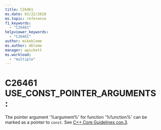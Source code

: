 ```yaml
---
title: C26461
ms.date: 03/22/2018
ms.topic: reference
f1_keywords:
  - "C26461"
helpviewer_keywords:
  - "C26461"
author: mikeblome
ms.author: mblome
manager: wpickett
ms.workload:
  - "multiple"
---
```

# C26461 USE_CONST_POINTER_ARGUMENTS:
  The pointer argument '%argument%' for function '%function%' can be marked as a pointer to `const`. See [C++ Core Guidelines con.3](https://github.com/isocpp/CppCoreGuidelines/blob/master/CppCoreGuidelines.md#Rconst-ref).